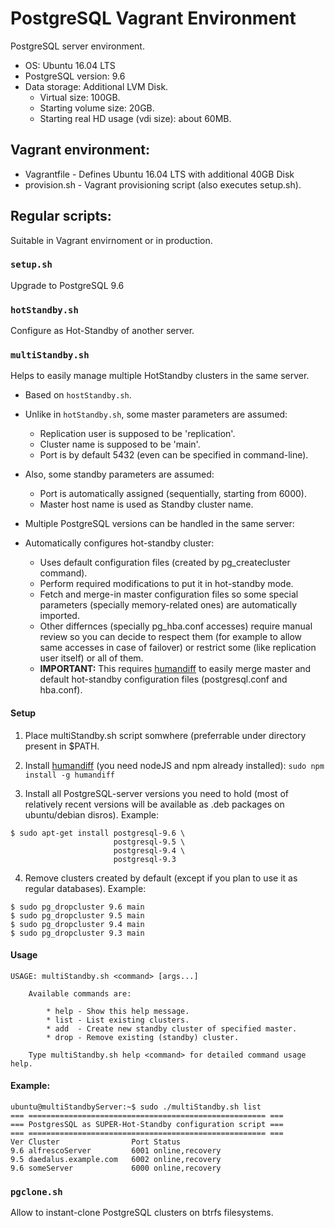 PostgreSQL Vagrant Environment
==============================

PostgreSQL server environment.

  * OS: Ubuntu 16.04 LTS
  * PostgreSQL version: 9.6
  * Data storage: Additional LVM Disk.
    - Virtual size: 100GB.
    - Starting volume size: 20GB.
    - Starting real HD usage (vdi size): about 60MB.


<a name="vagrant"></a>
Vagrant environment:
--------------------

  * Vagrantfile    - Defines Ubuntu 16.04 LTS with additional 40GB Disk
  * provision.sh   - Vagrant provisioning script (also executes setup.sh).


<a name="scripts"></a>
Regular scripts:
----------------

Suitable in Vagrant envirnoment or in production.


<a name="setup"></a>
### `setup.sh`

Upgrade to PostgreSQL 9.6


<a name="hotStandby"></a>
### `hotStandby.sh`

Configure as Hot-Standby of another server.


<a name="multiStandby"></a>
### `multiStandby.sh`

Helps to easily manage multiple HotStandby clusters in the same server.

  * Based on `hostStandby.sh`.

  * Unlike in `hotStandby.sh`, some master parameters are assumed:

    - Replication user is supposed to be 'replication'.
    - Cluster name is supposed to be 'main'.
    - Port is by default 5432 (even can be specified in command-line).

  * Also, some standby parameters are assumed:

    - Port is automatically assigned (sequentially, starting from 6000).
    - Master host name is used as Standby cluster name.

  * Multiple PostgreSQL versions can be handled in the same server:

  * Automatically configures hot-standby cluster:

    - Uses default configuration files (created by pg_createcluster command).
    - Perform required modifications to put it in hot-standby mode.
    - Fetch and merge-in master configuration files so some special parameters
      (specially memory-related ones) are automatically imported. 
    - Other differnces (specially pg_hba.conf accesses) require manual review
      so you can decide to respect them (for example to allow same accesses in
      case of failover) or restrict some (like replication user itself) or all
      of them.
    - **IMPORTANT:** This requires
      [humandiff](https://www.npmjs.com/package/humandiff) to easily merge
      master and default hot-standby configuration files (postgresql.conf and
      hba.conf).


#### Setup

  1. Place multiStandby.sh script somwhere (preferrable under directory present
in $PATH.

  2. Install [humandiff](https://www.npmjs.com/package/humandiff) (you need nodeJS and npm already installed): `sudo npm install -g humandiff`

  3. Install all PostgreSQL-server versions you need to hold (most of relatively recent versions will be available as .deb packages on ubuntu/debian disros). Example:


    $ sudo apt-get install postgresql-9.6 \
                           postgresql-9.5 \
                           postgresql-9.4 \
                           postgresql-9.3

  4. Remove clusters created by default (except if you plan to use it as regular databases). Example:


    $ sudo pg_dropcluster 9.6 main
    $ sudo pg_dropcluster 9.5 main
    $ sudo pg_dropcluster 9.4 main
    $ sudo pg_dropcluster 9.3 main


#### Usage


    USAGE: multiStandby.sh <command> [args...]

        Available commands are:

            * help - Show this help message.
            * list - List existing clusters.
            * add  - Create new standby cluster of specified master.
            * drop - Remove existing (standby) cluster.

        Type multiStandby.sh help <command> for detailed command usage help.


#### Example:

    ubuntu@multiStandbyServer:~$ sudo ./multiStandby.sh list
    === ===================================================== ===
    === PostgresSQL as SUPER-Hot-Standby configuration script ===
    === ===================================================== ===
    Ver Cluster                Port Status
    9.6 alfrescoServer         6001 online,recovery
    9.5 daedalus.example.com   6002 online,recovery
    9.6 someServer             6000 online,recovery



<a name="pgClone"></a>
### `pgclone.sh`

Allow to instant-clone PostgreSQL clusters on btrfs filesystems.


